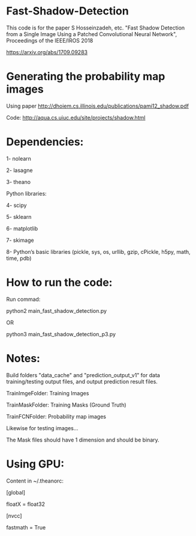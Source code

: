 # Fast-Shadow-Detection

This code is for the paper S Hosseinzadeh, etc. "Fast Shadow Detection from a Single Image Using a Patched Convolutional Neural Network", Proceedings of the IEEE/IROS 2018

https://arxiv.org/abs/1709.09283

# Generating the probability map images

Using paper http://dhoiem.cs.illinois.edu/publications/pami12_shadow.pdf

Code: http://aqua.cs.uiuc.edu/site/projects/shadow.html

# Dependencies:
1- nolearn

2- lasagne

3- theano

Python libraries:

4- scipy

5- sklearn

6- matplotlib

7- skimage

8- Python’s basic libraries (pickle, sys, os, urllib, gzip, cPickle, h5py, math, time, pdb)

# How to run the code:

Run commad:

python2 main_fast_shadow_detection.py 

OR

python3 main_fast_shadow_detection_p3.py

# Notes: 

Build folders "data_cache" and "prediction_output_v1" for data training/testing output files, and output prediction result files.

TrainImgeFolder: Training Images

TrainMaskFolder: Training Masks (Ground Truth)

TrainFCNFolder: Probability map images

Likewise for testing images…

The Mask files should have 1 dimension and should be binary.

# Using GPU:

Content in ~/.theanorc:

[global]

floatX = float32

[nvcc]

fastmath = True
